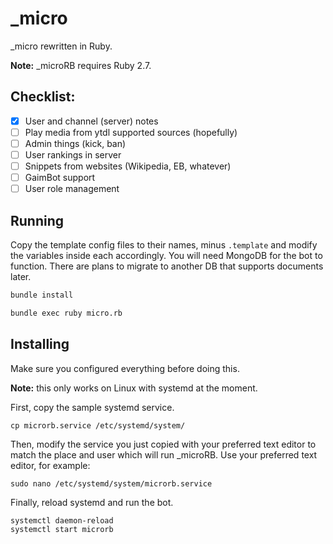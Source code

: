 # _micro

_micro rewritten in Ruby.

**Note:** _microRB requires Ruby 2.7.

## Checklist: 

- [x] User and channel (server) notes
- [ ] Play media from ytdl supported sources (hopefully)
- [ ] Admin things (kick, ban)
- [ ] User rankings in server
- [ ] Snippets from websites (Wikipedia, EB, whatever)
- [ ] GaimBot support
- [ ] User role management

## Running

Copy the template config files to their names, minus `.template` and modify the variables inside each accordingly.
You will need MongoDB for the bot to function. There are plans to migrate to another DB that supports documents later.

```bash
bundle install
```

```bash
bundle exec ruby micro.rb
```

## Installing

Make sure you configured everything before doing this. 

**Note:** this only works on Linux with systemd at the moment.

First, copy the sample systemd service.

`cp microrb.service /etc/systemd/system/`

Then, modify the service you just copied with your preferred text editor to match the place and user which will run _microRB. Use your preferred text editor, for example:

`sudo nano /etc/systemd/system/microrb.service`

Finally, reload systemd and run the bot.

```bash
systemctl daemon-reload
systemctl start microrb
```


